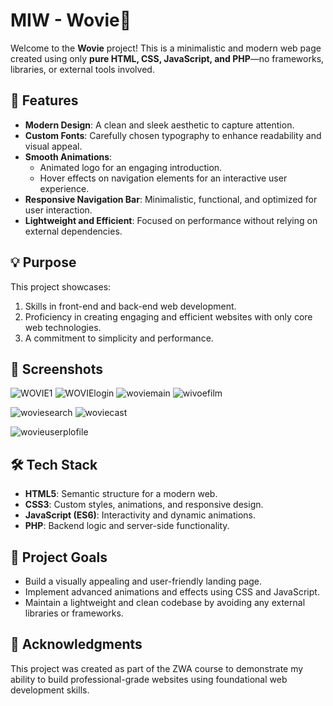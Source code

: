 # MIW - Wovie🚀  

Welcome to the **Wovie** project! This is a minimalistic and modern web page created using only **pure HTML, CSS, JavaScript, and PHP**—no frameworks, libraries, or external tools involved.

## 🌟 Features  

- **Modern Design**: A clean and sleek aesthetic to capture attention.  
- **Custom Fonts**: Carefully chosen typography to enhance readability and visual appeal.  
- **Smooth Animations**:  
  - Animated logo for an engaging introduction.  
  - Hover effects on navigation elements for an interactive user experience.  
- **Responsive Navigation Bar**: Minimalistic, functional, and optimized for user interaction.  
- **Lightweight and Efficient**: Focused on performance without relying on external dependencies.  

## 💡 Purpose  

This project showcases:  
1. Skills in front-end and back-end web development.  
2. Proficiency in creating engaging and efficient websites with only core web technologies.  
3. A commitment to simplicity and performance.  

## 🎨 Screenshots  
![WOVIE1](https://github.com/user-attachments/assets/67abd389-e62b-4292-9681-c3e29b0984b6)
![WOVIElogin](https://github.com/user-attachments/assets/8c50a555-e9bf-479a-b90a-0a9da5d9b108)
![woviemain](https://github.com/user-attachments/assets/52cb3607-674c-4e25-a28b-aa852e05dfd1)
![wivoefilm](https://github.com/user-attachments/assets/42e1433c-2900-48b2-b920-e7ba980c7133)

![woviesearch](https://github.com/user-attachments/assets/8d98829e-2bec-4066-908c-e44e12580119)
![woviecast](https://github.com/user-attachments/assets/f8c17ac6-301d-4ed6-967d-358efbb55afd)

![wovieuserplofile](https://github.com/user-attachments/assets/630bd594-8f24-4ec1-8b7d-5c48280fa737)



## 🛠️ Tech Stack  

- **HTML5**: Semantic structure for a modern web.  
- **CSS3**: Custom styles, animations, and responsive design.  
- **JavaScript (ES6)**: Interactivity and dynamic animations.  
- **PHP**: Backend logic and server-side functionality.  

## 🚧 Project Goals  

- Build a visually appealing and user-friendly landing page.  
- Implement advanced animations and effects using CSS and JavaScript.  
- Maintain a lightweight and clean codebase by avoiding any external libraries or frameworks.  
 
## 🙌 Acknowledgments

This project was created as part of the ZWA course to demonstrate my ability to build professional-grade websites using foundational web development skills.
